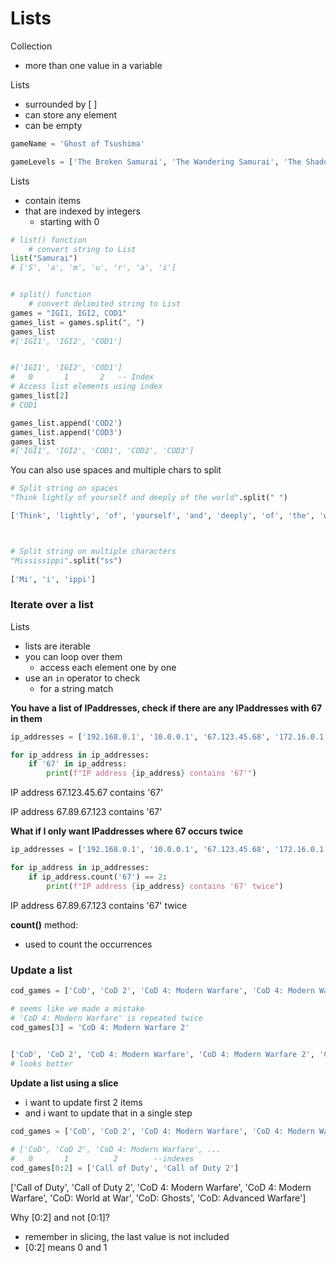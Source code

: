 # Lists
Collection
- more than one value in a variable

Lists
- surrounded by [ ]
- can store any element
- can be empty

```python
gameName = 'Ghost of Tsushima'

gameLevels = ['The Broken Samurai', 'The Wandering Samurai', 'The Shadow Samurai', 'The Phantom Samurai']
```

Lists
- contain items 
- that are indexed by integers
    - starting with 0

```python
# list() function
    # convert string to List
list("Samurai") 
# ['S', 'a', 'm', 'u', 'r', 'a', 'i']


# split() function
    # convert delimited string to List
games = "IGI1, IGI2, COD1" 
games_list = games.split(", ") 
games_list 
#['IGI1', 'IGI2', 'COD1']


#['IGI1', 'IGI2', 'COD1']
#   0       1       2   -- Index
# Access list elements using index
games_list[2]
# COD1

games_list.append('COD2')
games_list.append('COD3')
games_list 
#['IGI1', 'IGI2', 'COD1', 'COD2', 'COD3']
```


You can also use spaces and multiple chars to split
```python
# Split string on spaces 
"Think lightly of yourself and deeply of the world".split(" ")

['Think', 'lightly', 'of', 'yourself', 'and', 'deeply', 'of', 'the', 'world']



# Split string on multiple characters 
"Mississippi".split("ss") 
    
['Mi', 'i', 'ippi']

```



### Iterate over a list
Lists
- lists are iterable
- you can loop over them
    - access each element one by one
- use an `in` operator to check
    - for a string match

**You have a list of IPaddresses, check if there are any IPaddresses with 67 in them**
```python
ip_addresses = ['192.168.0.1', '10.0.0.1', '67.123.45.68', '172.16.0.1', '67.89.67.123']

for ip_address in ip_addresses:
    if '67' in ip_address:
        print(f"IP address {ip_address} contains '67'")
```
IP address 67.123.45.67 contains '67'

IP address 67.89.67.123 contains '67'


**What if I only want IPaddresses where 67 occurs twice**
```python
ip_addresses = ['192.168.0.1', '10.0.0.1', '67.123.45.68', '172.16.0.1', '67.89.67.123']

for ip_address in ip_addresses:
    if ip_address.count('67') == 2:
        print(f"IP address {ip_address} contains '67' twice")
```
IP address 67.89.67.123 contains '67' twice

**count()** method:
- used to count the occurrences


### Update a list

```python
cod_games = ['CoD', 'CoD 2', 'CoD 4: Modern Warfare', 'CoD 4: Modern Warfare', 'CoD: World at War', 'CoD: Ghosts', 'CoD: Advanced Warfare']

# seems like we made a mistake
# 'CoD 4: Modern Warfare' is repeated twice
cod_games[3] = 'CoD 4: Modern Warfare 2'

    
['CoD', 'CoD 2', 'CoD 4: Modern Warfare', 'CoD 4: Modern Warfare 2', 'CoD: World at War', 'CoD: Ghosts', 'CoD: Advanced Warfare']
# looks better
```

**Update a list using a slice**
- i want to update first 2 items
- and i want to update that in a single step
```python
cod_games = ['CoD', 'CoD 2', 'CoD 4: Modern Warfare', 'CoD 4: Modern Warfare', 'CoD: World at War', 'CoD: Ghosts', 'CoD: Advanced Warfare']

# ['CoD', 'CoD 2', 'CoD 4: Modern Warfare', ...
#   0       1          2        --indexes
cod_games[0:2] = ['Call of Duty', 'Call of Duty 2']
```
['Call of Duty', 'Call of Duty 2', 'CoD 4: Modern Warfare', 'CoD 4: Modern Warfare', 'CoD: World at War', 'CoD: Ghosts', 'CoD: Advanced Warfare']

Why [0:2] and not [0:1]?
- remember in slicing, the last value is not included
- [0:2] means 0 and 1

